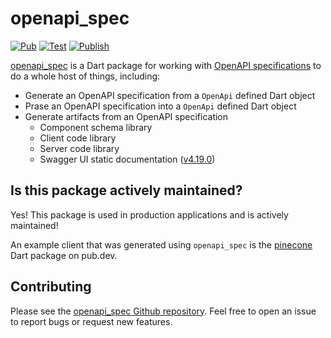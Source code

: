 # openapi_spec

[![Pub](https://img.shields.io/pub/v/openapi_spec.svg)](https://pub.dev/packages/openapi_spec)
[![Test](https://github.com/tazatechnology/openapi_spec/actions/workflows/test.yaml/badge.svg?branch=main)](https://github.com/tazatechnology/openapi_spec/actions/workflows/test.yaml)
[![Publish](https://github.com/tazatechnology/openapi_spec/actions/workflows/publish.yaml/badge.svg)](https://github.com/tazatechnology/openapi_spec/actions/workflows/publish.yaml)

[openapi_spec](https://pub.dev/packages/openapi_spec) is a Dart package for working with [OpenAPI specifications](https://swagger.io/specification/) to do a whole host of things, including:

* Generate an OpenAPI specification from a `OpenApi` defined Dart object
* Prase an OpenAPI specification into a `OpenApi` defined Dart object
* Generate artifacts from an OpenAPI specification
  * Component schema library
  * Client code library
  * Server code library
  * Swagger UI static documentation ([v4.19.0](https://github.com/swagger-api/swagger-ui/releases/tag/v4.19.0))

## Is this package actively maintained?

Yes! This package is used in production applications and is actively maintained!

An example client that was generated using `openapi_spec` is the [pinecone](https://pub.dev/packages/pinecone) Dart package on pub.dev.

## Contributing

Please see the [openapi_spec Github repository](https://github.com/tazatechnology/openapi_spec). Feel free to open an issue to report bugs or request new features.
